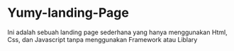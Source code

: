 # Yumy-landing-Page
Ini adalah sebuah landing page sederhana yang hanya menggunakan Html, Css, dan Javascript tanpa menggunakan Framework atau Liblary
